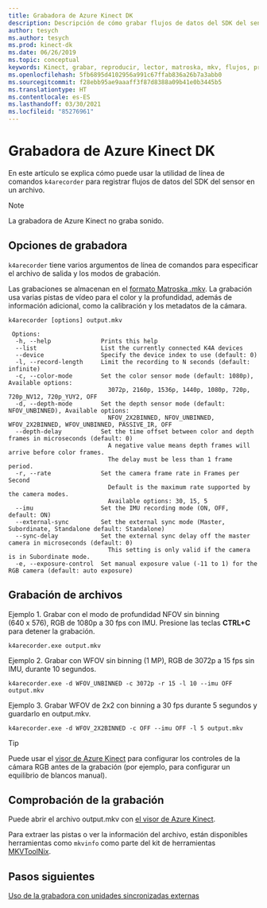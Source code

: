 ```yaml
---
title: Grabadora de Azure Kinect DK
description: Descripción de cómo grabar flujos de datos del SDK del sensor en un archivo mediante la grabadora de Azure Kinect.
author: tesych
ms.author: tesych
ms.prod: kinect-dk
ms.date: 06/26/2019
ms.topic: conceptual
keywords: Kinect, grabar, reproducir, lector, matroska, mkv, flujos, profundidad, RGB, cámara, color, IMU, sonido
ms.openlocfilehash: 5fb6895d4102956a991c67ffab836a26b7a3abb0
ms.sourcegitcommit: f28ebb95ae9aaaff3f87d8388a09b41e0b3445b5
ms.translationtype: HT
ms.contentlocale: es-ES
ms.lasthandoff: 03/30/2021
ms.locfileid: "85276961"
---
```

# <a name="azure-kinect-dk-recorder"></a>Grabadora de Azure Kinect DK

En este artículo se explica cómo puede usar la utilidad de línea de comandos `k4arecorder` para registrar flujos de datos del SDK del sensor en un archivo.

>[!NOTE]
>La grabadora de Azure Kinect no graba sonido.

## <a name="recorder-options"></a>Opciones de grabadora

`k4arecorder` tiene varios argumentos de línea de comandos para especificar el archivo de salida y los modos de grabación.

Las grabaciones se almacenan en el [formato Matroska .mkv](record-file-format.md). La grabación usa varias pistas de vídeo para el color y la profundidad, además de información adicional, como la calibración y los metadatos de la cámara.

```console
k4arecorder [options] output.mkv

 Options:
  -h, --help              Prints this help
  --list                  List the currently connected K4A devices
  --device                Specify the device index to use (default: 0)
  -l, --record-length     Limit the recording to N seconds (default: infinite)
  -c, --color-mode        Set the color sensor mode (default: 1080p), Available options:
                            3072p, 2160p, 1536p, 1440p, 1080p, 720p, 720p_NV12, 720p_YUY2, OFF
  -d, --depth-mode        Set the depth sensor mode (default: NFOV_UNBINNED), Available options:
                            NFOV_2X2BINNED, NFOV_UNBINNED, WFOV_2X2BINNED, WFOV_UNBINNED, PASSIVE_IR, OFF
  --depth-delay           Set the time offset between color and depth frames in microseconds (default: 0)
                            A negative value means depth frames will arrive before color frames.
                            The delay must be less than 1 frame period.
  -r, --rate              Set the camera frame rate in Frames per Second
                            Default is the maximum rate supported by the camera modes.
                            Available options: 30, 15, 5
  --imu                   Set the IMU recording mode (ON, OFF, default: ON)
  --external-sync         Set the external sync mode (Master, Subordinate, Standalone default: Standalone)
  --sync-delay            Set the external sync delay off the master camera in microseconds (default: 0)
                            This setting is only valid if the camera is in Subordinate mode.
  -e, --exposure-control  Set manual exposure value (-11 to 1) for the RGB camera (default: auto exposure)
```

## <a name="record-files"></a>Grabación de archivos

Ejemplo 1. Grabar con el modo de profundidad NFOV sin binning (640 x 576), RGB de 1080p a 30 fps con IMU.
Presione las teclas **CTRL+C** para detener la grabación.

```
k4arecorder.exe output.mkv
```

Ejemplo 2. Grabar con WFOV sin binning (1 MP), RGB de 3072p a 15 fps sin IMU, durante 10 segundos.

```
k4arecorder.exe -d WFOV_UNBINNED -c 3072p -r 15 -l 10 --imu OFF output.mkv
```

Ejemplo 3. Grabar WFOV de 2x2 con binning a 30 fps durante 5 segundos y guardarlo en output.mkv.

```
k4arecorder.exe -d WFOV_2X2BINNED -c OFF --imu OFF -l 5 output.mkv
```

>[!TIP]
>Puede usar el [visor de Azure Kinect](azure-kinect-viewer.md) para configurar los controles de la cámara RGB antes de la grabación (por ejemplo, para configurar un equilibrio de blancos manual).

## <a name="verify-recording"></a>Comprobación de la grabación

Puede abrir el archivo output.mkv con [el visor de Azure Kinect](azure-kinect-viewer.md).

Para extraer las pistas o ver la información del archivo, están disponibles herramientas como `mkvinfo` como parte del kit de herramientas [MKVToolNix](https://mkvtoolnix.download/).

## <a name="next-steps"></a>Pasos siguientes

[Uso de la grabadora con unidades sincronizadas externas](record-external-synchronized-units.md)